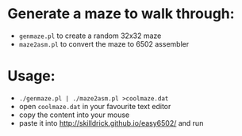 Generate a maze to walk through:
================================
* ```genmaze.pl``` to create a random 32x32 maze 
* ```maze2asm.pl``` to convert the maze to 6502 assembler

Usage:
======
* ```./genmaze.pl | ./maze2asm.pl >coolmaze.dat```
* open ```coolmaze.dat``` in your favourite text editor
* copy the content into your mouse
* paste it into http://skilldrick.github.io/easy6502/ and run
